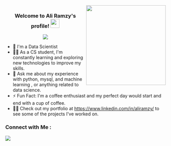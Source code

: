 
<img width="250" align="right" src="https://c.tenor.com/_DOBjnGspYAAAAAM/code-coding.gif">

<h3 align="center">
  Welcome to Ali Ramzy's profile!
  <img src="https://media.giphy.com/media/hvRJCLFzcasrR4ia7z/giphy.gif" width="28">
</h3>

<!-- Typing SVG by DenverCoder1 - https://github.com/DenverCoder1/readme-typing-svg -->
<p align="center">
  <a href="https://github.com/DenverCoder1/readme-typing-svg"><img src="https://readme-typing-svg.herokuapp.com/?lines=Data%20Scientist;Always%20learning%20new%20things&font=Fira%20Code&center=true&width=440&height=45&color=f75c7e&vCenter=true&size=22"></a>
</p> 

- 🏢 I'm a Data Scientist
- 👨‍💻 As a CS student, I'm constantly learning and exploring new technologies to improve my skills.
- 💬 Ask me about my experience with python, mysql, and machine learning , or anything related to data science.
- ⚡ Fun Fact: I'm a coffee enthusiast and my perfect day would start and end with a cup of coffee.
- 👨‍💻 Check out my portfolio at https://www.linkedin.com/in/aliramzy/ to see some of the projects I've worked on.


### Connect with Me :

<a href="https://linkedin.com/in/aliramzy" target="_blank"><img src="https://img.shields.io/badge/-Ali%20Ramzy-0077B5?style=for-the-badge&logo=Linkedin&logoColor=white"/></a>
